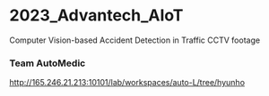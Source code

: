 # 2023_Advantech_AIoT
Computer Vision-based Accident Detection in Traffic CCTV footage

### Team AutoMedic  

http://165.246.21.213:10101/lab/workspaces/auto-L/tree/hyunho
